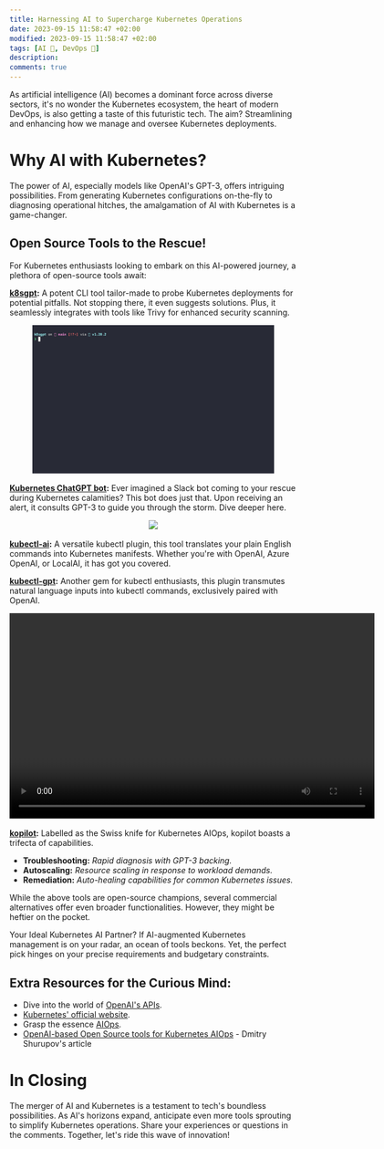 ```yaml
---
title: Harnessing AI to Supercharge Kubernetes Operations
date: 2023-09-15 11:58:47 +02:00
modified: 2023-09-15 11:58:47 +02:00
tags: [AI 🤖, DevOps 🔄]
description: 
comments: true
---
```


As artificial intelligence (AI) becomes a dominant force across diverse sectors, it's no wonder the Kubernetes ecosystem, the heart of modern DevOps, is also getting a taste of this futuristic tech. The aim? Streamlining and enhancing how we manage and oversee Kubernetes deployments.

# Why AI with Kubernetes?
The power of AI, especially models like OpenAI's GPT-3, offers intriguing possibilities. From generating Kubernetes configurations on-the-fly to diagnosing operational hitches, the amalgamation of AI with Kubernetes is a game-changer.

## Open Source Tools to the Rescue!
For Kubernetes enthusiasts looking to embark on this AI-powered journey, a plethora of open-source tools await:

**[k8sgpt](https://k8sgpt.ai/):** A potent CLI tool tailor-made to probe Kubernetes deployments for potential pitfalls. Not stopping there, it even suggests solutions. Plus, it seamlessly integrates with tools like Trivy for enhanced security scanning.

<figure>
<img src="/assets/img/8/1.gif">
</figure>

**[Kubernetes ChatGPT bot](https://github.com/robusta-dev/kubernetes-chatgpt-bot/tree/main):** Ever imagined a Slack bot coming to your rescue during Kubernetes calamities? This bot does just that. Upon receiving an alert, it consults GPT-3 to guide you through the storm. Dive deeper here.

<div style="text-align:center;">
    <a href="https://www.loom.com/share/0f9db7b7013d46b0ac3afc590103a095">
        <img style="max-width:900px;" src="https://cdn.loom.com/sessions/thumbnails/0f9db7b7013d46b0ac3afc590103a095-1676152572154-with-play.gif">
    </a>
</div>

**[kubectl-ai](https://github.com/sozercan/kubectl-ai/tree/main):** A versatile kubectl plugin, this tool translates your plain English commands into Kubernetes manifests. Whether you're with OpenAI, Azure OpenAI, or LocalAI, it has got you covered.

<script async id="asciicast-MEXrlAqUjo7DMnfoyQearpVQ7" src="https://asciinema.org/a/MEXrlAqUjo7DMnfoyQearpVQ7.js"></script>

**[kubectl-gpt](https://github.com/abhishek-ch/Kubectl-GPT):** Another gem for kubectl enthusiasts, this plugin transmutes natural language inputs into kubectl commands, exclusively paired with OpenAI.

<video width="640" height="360" controls>
    <source src="https://user-images.githubusercontent.com/7579608/232610592-b95ead34-3d9e-424f-8069-cf8ce8e48f98.mp4" type="video/mp4">
</video>

**[kopilot](https://github.com/knight42/kopilot):** Labelled as the Swiss knife for Kubernetes AIOps, kopilot boasts a trifecta of capabilities.

- **Troubleshooting:** _Rapid diagnosis with GPT-3 backing._
- **Autoscaling:** _Resource scaling in response to workload demands._
- **Remediation:** _Auto-healing capabilities for common Kubernetes issues._

While the above tools are open-source champions, several commercial alternatives offer even broader functionalities. However, they might be heftier on the pocket.

Your Ideal Kubernetes AI Partner?
If AI-augmented Kubernetes management is on your radar, an ocean of tools beckons. Yet, the perfect pick hinges on your precise requirements and budgetary constraints.

## Extra Resources for the Curious Mind:
- Dive into the world of [OpenAI's APIs](https://openai.com/product).
- [Kubernetes' official website](https://kubernetes.io/).
- Grasp the essence [AIOps](https://www.ibm.com/topics/aiops).
- [OpenAI-based Open Source tools for Kubernetes AIOps](https://blog.palark.com/chatgpt-tools-for-kubernetes/) - Dmitry Shurupov's article

# In Closing
The merger of AI and Kubernetes is a testament to tech's boundless possibilities. As AI's horizons expand, anticipate even more tools sprouting to simplify Kubernetes operations. Share your experiences or questions in the comments. Together, let's ride this wave of innovation!